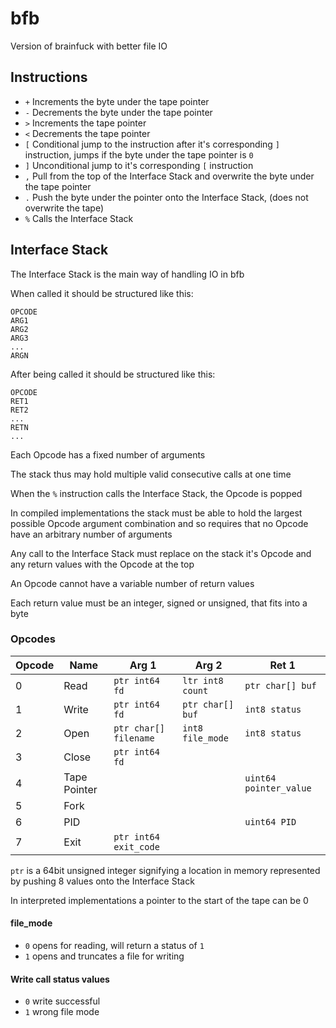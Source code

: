 # bfb
Version of brainfuck with better file IO

## Instructions
- `+` Increments the byte under the tape pointer
- `-` Decrements the byte under the tape pointer
- `>` Increments the tape pointer
- `<` Decrements the tape pointer
- `[` Conditional jump to the instruction after it's corresponding `]` instruction, jumps if the byte under the tape pointer is `0`
- `]` Unconditional jump to it's corresponding `[` instruction
- `,` Pull from the top of the Interface Stack and overwrite the byte under the tape pointer
- `.` Push the byte under the pointer onto the Interface Stack, (does not overwrite the tape)
- `%` Calls the Interface Stack

## Interface Stack
The Interface Stack is the main way of handling IO in bfb

When called it should be structured like this:

```
OPCODE
ARG1
ARG2
ARG3
...
ARGN
```

After being called it should be structured like this:

```
OPCODE
RET1
RET2
...
RETN
...
```

Each Opcode has a fixed number of arguments

The stack thus may hold multiple valid consecutive calls at one time

When the `%` instruction calls the Interface Stack, the Opcode is popped

In compiled implementations the stack must be able to hold the largest possible Opcode argument combination and so requires that no Opcode have an arbitrary number of arguments

Any call to the Interface Stack must replace on the stack it's Opcode and any return values with the Opcode at the top

An Opcode cannot have a variable number of return values

Each return value must be an integer, signed or unsigned, that fits into a byte

### Opcodes

| Opcode | Name | Arg 1 | Arg 2 | Ret 1 |
| --- | --- | --- | --- | --- |
| 0 | Read  | `ptr int64 fd`  | `ltr int8 count`  | `ptr char[] buf`
| 1 | Write | `ptr int64 fd`  | `ptr char[] buf` | `int8 status`
| 2 | Open  | `ptr char[] filename` | `int8 file_mode` | `int8 status`
| 3 | Close | `ptr int64 fd`
| 4 | Tape Pointer  | | | `uint64 pointer_value`
| 5 | Fork |
| 6 | PID | | | `uint64 PID`
| 7 | Exit | `ptr int64 exit_code`

`ptr` is a 64bit unsigned integer signifying a location in memory represented by pushing 8 values onto the Interface Stack

In interpreted implementations a pointer to the start of the tape can be 0

#### file_mode

- `0` opens for reading, will return a status of `1`
- `1` opens and truncates a file for writing

#### Write call status values
- `0` write successful
- `1` wrong file mode
